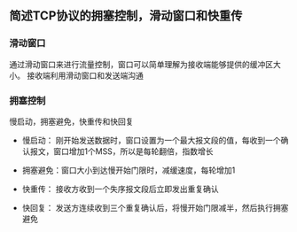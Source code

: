 ## 简述TCP协议的拥塞控制，滑动窗口和快重传

### 滑动窗口

通过滑动窗口来进行流量控制，窗口可以简单理解为接收端能够提供的缓冲区大小。
接收端利用滑动窗口和发送端沟通

### 拥塞控制

慢启动，拥塞避免，快重传和快回复
- 慢启动： 刚开始发送数据时，窗口设置为一个最大报文段的值，每收到一个确认报文，窗口增加1个MSS，所以是每轮翻倍，指数增长

- 拥塞避免：窗口大小到达慢开始门限时，减缓速度，每轮增加1

- 快重传： 接收方收到一个失序报文段后立即发出重复确认

- 快回复： 发送方连续收到三个重复确认后，将慢开始门限减半，然后执行拥塞避免

